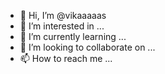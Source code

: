 - 👋 Hi, I’m @vikaaaaas
- 👀 I’m interested in ...
- 🌱 I’m currently learning ...
- 💞️ I’m looking to collaborate on ...
- 📫 How to reach me ...

<!---
vikaaaaas/vikaaaaas is a ✨ special ✨ repository because its `README.md` (this file) appears on your GitHub profile.
You can click the Preview link to take a look at your changes.
--->
